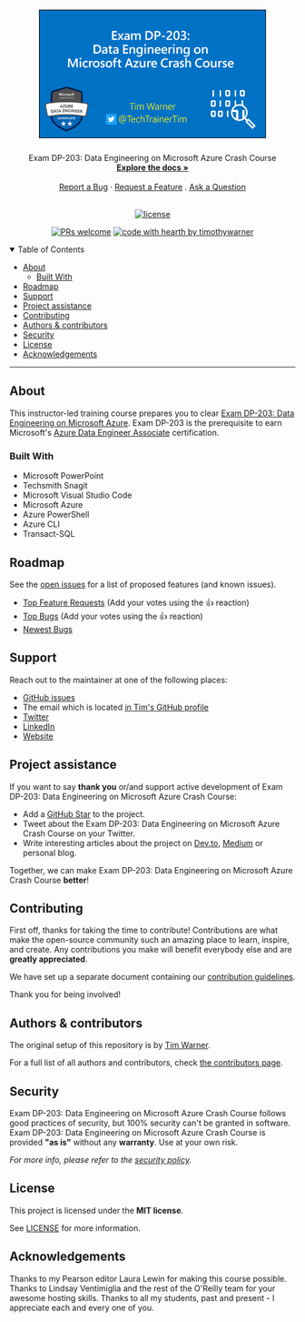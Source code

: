 <h1 align="center">
  <a href="https://github.com/timothywarner/dp203">
    <!-- Please provide path to your logo here -->
    <img src="docs/images/logo2.png" alt="Logo" width="400" />
  </a>
</h1>

<div align="center">
  Exam DP-203: Data Engineering on Microsoft Azure Crash Course
  <br />
  <a href="#about"><strong>Explore the docs »</strong></a>
  <br />
  <br />
  <a href="https://github.com/timothywarner/dp203/issues/new?assignees=&labels=bug&template=01_BUG_REPORT.md&title=bug%3A+">Report a Bug</a>
  ·
  <a href="https://github.com/timothywarner/dp203/issues/new?assignees=&labels=enhancement&template=02_FEATURE_REQUEST.md&title=feat%3A+">Request a Feature</a>
  .
  <a href="https://github.com/timothywarner/dp203/issues/new?assignees=&labels=question&template=04_SUPPORT_QUESTION.md&title=support%3A+">Ask a Question</a>
</div>

<div align="center">
<br />

[![license](https://img.shields.io/github/license/timothywarner/dp203.svg?style=flat-square)](LICENSE)

[![PRs welcome](https://img.shields.io/badge/PRs-welcome-ff69b4.svg?style=flat-square)](https://github.com/timothywarner/dp203/issues?q=is%3Aissue+is%3Aopen+label%3A%22help+wanted%22)
[![code with hearth by timothywarner](https://img.shields.io/badge/%3C%2F%3E%20with%20%E2%99%A5%20by-timothywarner-ff1414.svg?style=flat-square)](https://github.com/timothywarner)

</div>

<details open="open">
<summary>Table of Contents</summary>

- [About](#about)
  - [Built With](#built-with)
- [Roadmap](#roadmap)
- [Support](#support)
- [Project assistance](#project-assistance)
- [Contributing](#contributing)
- [Authors & contributors](#authors--contributors)
- [Security](#security)
- [License](#license)
- [Acknowledgements](#acknowledgements)

</details>

---

## About

This instructor-led training course prepares you to clear [Exam DP-203: Data Engineering on Microsoft Azure](https://docs.microsoft.com/en-us/learn/certifications/exams/dp-203). Exam DP-203 is the prerequisite to earn Microsoft's [Azure Data Engineer Associate](https://docs.microsoft.com/en-us/learn/certifications/azure-data-engineer/) certification.

### Built With

- Microsoft PowerPoint
- Techsmith Snagit
- Microsoft Visual Studio Code
- Microsoft Azure
- Azure PowerShell
- Azure CLI
- Transact-SQL

## Roadmap

See the [open issues](https://github.com/timothywarner/dp203/issues) for a list of proposed features (and known issues).

- [Top Feature Requests](https://github.com/timothywarner/dp203/issues?q=label%3Aenhancement+is%3Aopen+sort%3Areactions-%2B1-desc) (Add your votes using the 👍 reaction)
- [Top Bugs](https://github.com/timothywarner/dp203/issues?q=is%3Aissue+is%3Aopen+label%3Abug+sort%3Areactions-%2B1-desc) (Add your votes using the 👍 reaction)
- [Newest Bugs](https://github.com/timothywarner/dp203/issues?q=is%3Aopen+is%3Aissue+label%3Abug)

## Support

Reach out to the maintainer at one of the following places:

- [GitHub issues](https://github.com/timothywarner/dp203/issues/new?assignees=&labels=question&template=04_SUPPORT_QUESTION.md&title=support%3A+)
- The email which is located [in Tim's GitHub profile](https://github.com/timothywarner)
- [Twitter](http://twitter.com/techtrainertim)
- [LinkedIn](https://www.linkedin.com/in/timothywarner)
- [Website](https://techtrainertim.com/)

## Project assistance

If you want to say **thank you** or/and support active development of Exam DP-203: Data Engineering on Microsoft Azure Crash Course:

- Add a [GitHub Star](https://github.com/timothywarner/dp203) to the project.
- Tweet about the Exam DP-203: Data Engineering on Microsoft Azure Crash Course on your Twitter.
- Write interesting articles about the project on [Dev.to](https://dev.to/), [Medium](https://medium.com/) or personal blog.

Together, we can make Exam DP-203: Data Engineering on Microsoft Azure Crash Course **better**!

## Contributing

First off, thanks for taking the time to contribute! Contributions are what make the open-source community such an amazing place to learn, inspire, and create. Any contributions you make will benefit everybody else and are **greatly appreciated**.

We have set up a separate document containing our [contribution guidelines](docs/CONTRIBUTING.md).

Thank you for being involved!

## Authors & contributors

The original setup of this repository is by [Tim Warner](https://github.com/timothywarner).

For a full list of all authors and contributors, check [the contributors page](https://github.com/timothywarner/dp203/contributors).

## Security

Exam DP-203: Data Engineering on Microsoft Azure Crash Course follows good practices of security, but 100% security can't be granted in software.
Exam DP-203: Data Engineering on Microsoft Azure Crash Course is provided **"as is"** without any **warranty**. Use at your own risk.

_For more info, please refer to the [security policy](docs/SECURITY.md)._

## License

This project is licensed under the **MIT license**.

See [LICENSE](LICENSE) for more information.

## Acknowledgements

Thanks to my Pearson editor Laura Lewin for making this course possible. Thanks to Lindsay Ventimiglia and the rest of the O'Reilly team for your awesome hosting skills. Thanks to all my students, past and present - I appreciate each and every one of you.